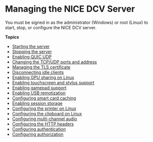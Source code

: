 # Managing the NICE DCV Server<a name="manage"></a>

You must be signed in as the administrator \(Windows\) or root \(Linux\) to start, stop, or configure the NICE DCV server\.

**Topics**
+ [Starting the server](manage-start.md)
+ [Stopping the server](manage-stop.md)
+ [Enabling QUIC UDP](enable-quic.md)
+ [Changing the TCP/UDP ports and address](manage-port-addr.md)
+ [Managing the TLS certificate](manage-cert.md)
+ [Disconnecting idle clients](manage-disconnect.md)
+ [Enabling GPU sharing on Linux](manage-gpu.md)
+ [Enabling touchscreen and stylus support](enable-stylus.md)
+ [Enabling gamepad support](enable-gamepad.md)
+ [Enabling USB remotization](manage-usb-remote.md)
+ [Configuring smart card caching](manage-smart-card.md)
+ [Enabling session storage](manage-storage.md)
+ [Configuring the printer on Linux](manage-printer.md)
+ [Configuring the clipboard on Linux](manage-clipboard.md)
+ [Configuring multi\-channel audio](manage-audio.md)
+ [Configuring the HTTP headers](manage-headers.md)
+ [Configuring authentication](security-authentication.md)
+ [Configuring authorization](security-authorization.md)